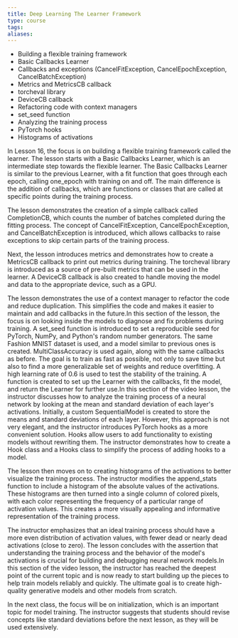```yaml
---
title: Deep Learning The Learner Framework
type: course
tags: 
aliases:
---
```

- Building a flexible training framework
- Basic Callbacks Learner
- Callbacks and exceptions (CancelFitException, CancelEpochException, CancelBatchException)
- Metrics and MetricsCB callback
- torcheval library
- DeviceCB callback
- Refactoring code with context managers
- set_seed function
- Analyzing the training process
- PyTorch hooks
- Histograms of activations

In Lesson 16, the focus is on building a flexible training framework called the learner. The lesson starts with a Basic Callbacks Learner, which is an intermediate step towards the flexible learner. The Basic Callbacks Learner is similar to the previous Learner, with a fit function that goes through each epoch, calling one_epoch with training on and off. The main difference is the addition of callbacks, which are functions or classes that are called at specific points during the training process.

The lesson demonstrates the creation of a simple callback called CompletionCB, which counts the number of batches completed during the fitting process. The concept of CancelFitException, CancelEpochException, and CancelBatchException is introduced, which allows callbacks to raise exceptions to skip certain parts of the training process.

Next, the lesson introduces metrics and demonstrates how to create a MetricsCB callback to print out metrics during training. The torcheval library is introduced as a source of pre-built metrics that can be used in the learner. A DeviceCB callback is also created to handle moving the model and data to the appropriate device, such as a GPU.

The lesson demonstrates the use of a context manager to refactor the code and reduce duplication. This simplifies the code and makes it easier to maintain and add callbacks in the future.In this section of the lesson, the focus is on looking inside the models to diagnose and fix problems during training. A set_seed function is introduced to set a reproducible seed for PyTorch, NumPy, and Python's random number generators. The same Fashion MNIST dataset is used, and a model similar to previous ones is created. MultiClassAccuracy is used again, along with the same callbacks as before. The goal is to train as fast as possible, not only to save time but also to find a more generalizable set of weights and reduce overfitting. A high learning rate of 0.6 is used to test the stability of the training. A function is created to set up the Learner with the callbacks, fit the model, and return the Learner for further use.In this section of the video lesson, the instructor discusses how to analyze the training process of a neural network by looking at the mean and standard deviation of each layer's activations. Initially, a custom SequentialModel is created to store the means and standard deviations of each layer. However, this approach is not very elegant, and the instructor introduces PyTorch hooks as a more convenient solution. Hooks allow users to add functionality to existing models without rewriting them. The instructor demonstrates how to create a Hook class and a Hooks class to simplify the process of adding hooks to a model.

The lesson then moves on to creating histograms of the activations to better visualize the training process. The instructor modifies the append_stats function to include a histogram of the absolute values of the activations. These histograms are then turned into a single column of colored pixels, with each color representing the frequency of a particular range of activation values. This creates a more visually appealing and informative representation of the training process.

The instructor emphasizes that an ideal training process should have a more even distribution of activation values, with fewer dead or nearly dead activations (close to zero). The lesson concludes with the assertion that understanding the training process and the behavior of the model's activations is crucial for building and debugging neural network models.In this section of the video lesson, the instructor has reached the deepest point of the current topic and is now ready to start building up the pieces to help train models reliably and quickly. The ultimate goal is to create high-quality generative models and other models from scratch.

In the next class, the focus will be on initialization, which is an important topic for model training. The instructor suggests that students should revise concepts like standard deviations before the next lesson, as they will be used extensively.
